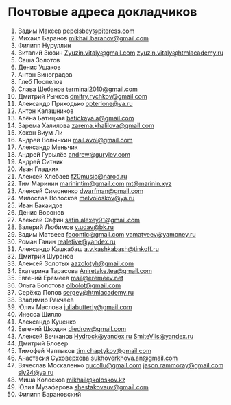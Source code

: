 # Почтовые адреса докладчиков
1. Вадим Макеев pepelsbey@pitercss.com
2. Михаил Баранов mikhail.baranov@gmail.com
3. Филипп Нуруллин
4. Виталий Зюзин Zyuzin.vitaly@gmail.com zyuzin.vitaly@htmlacademy.ru
5. Саша Золотов
6. Денис Ушаков
7. Антон Виноградов
8. Глеб Поспелов
9. Слава Шебанов terminal2010@gmail.com
10. Дмитрий Рычков dmitry.rychkov@gmail.com
11. Александр Приходько opterione@ya.ru
12. Антон Калашников
13. Алёна Батицкая batickaya.a@gmail.com
14. Зарема Халилова zarema.khalilova@gmail.com
15. Хокон Виум Ли
16. Андрей Волынкин mail.avol@gmail.com
17. Александр Меньчик
18. Андрей Гурылёв andrew@gurylev.com
19. Андрей Ситник
20. Иван Гладких
21. Алексей Хлебаев f20music@narod.ru
22. Тим Маринин marinintim@gmail.com mt@marinin.xyz
23. Алексей Симоненко dwarfman@gmail.com
24. Милослав Волосков melvoloskov@ya.ru
25. Иван Бакаидов
26. Денис Воронов
27. Алексей Сафин safin.alexey91@gmail.com
28. Валерий Любимов v.udav@bk.ru
29. Вадим Матвеев fooontic@gmail.com vamatveev@yamoney.ru
30. Роман Ганин realetive@yandex.ru
31. Александр Кашкабаш a.v.kashkabash@tinkoff.ru
32. Дмитрий Шуранов
33. Алексей Золотых aazolotyh@gmail.com
34. Екатерина Тарасова Aniretake.tea@gmail.com
35. Евгений Еремеев mail@eremeev.net
36. Ольга Болотова olbolot@gmail.com
37. Серёжа Попов sergey@htmlacademy.ru
38. Владимир Ракчаев
39. Юлия Маслова juliabutterly@gmail.com
40. Инесса Шилло
41. Александр Куценко
42. Евгений Шкодин diedrow@gmail.com
43. Алексей Вечканов Hydrock@yandex.ru SmiteVils@yandex.ru
44. Дмитрий Бловер
45. Тимофей Чаптыков tim.chaptykov@gmail.com
46. Анастасия Суховерхова sukhoverkhova.an@gmail.com
47. Вячеслав Москаленко gucollu@gmail.com jason.rammoray@gmail.com sly24@ya.ru
48. Миша Колосков mikhail@koloskov.kz
49. Юлия Музафарова shestakovauv@gmail.com
50. Филипп Барановский
